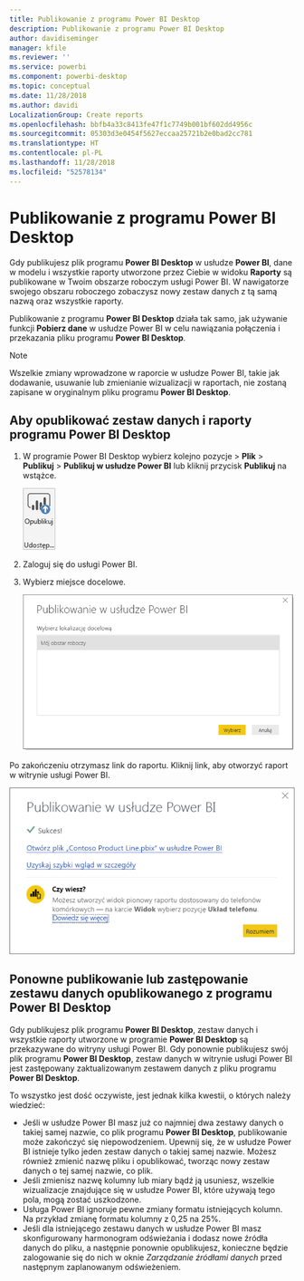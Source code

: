 ```yaml
---
title: Publikowanie z programu Power BI Desktop
description: Publikowanie z programu Power BI Desktop
author: davidiseminger
manager: kfile
ms.reviewer: ''
ms.service: powerbi
ms.component: powerbi-desktop
ms.topic: conceptual
ms.date: 11/28/2018
ms.author: davidi
LocalizationGroup: Create reports
ms.openlocfilehash: bbfb4a33c8413fe47f1c7749b001bf602dd4956c
ms.sourcegitcommit: 05303d3e0454f5627eccaa25721b2e0bad2cc781
ms.translationtype: HT
ms.contentlocale: pl-PL
ms.lasthandoff: 11/28/2018
ms.locfileid: "52578134"
---
```

# <a name="publish-from-power-bi-desktop"></a>Publikowanie z programu Power BI Desktop
Gdy publikujesz plik programu **Power BI Desktop** w usłudze **Power BI**, dane w modelu i wszystkie raporty utworzone przez Ciebie w widoku **Raporty** są publikowane w Twoim obszarze roboczym usługi Power BI. W nawigatorze swojego obszaru roboczego zobaczysz nowy zestaw danych z tą samą nazwą oraz wszystkie raporty.

Publikowanie z programu **Power BI Desktop** działa tak samo, jak używanie funkcji **Pobierz dane** w usłudze Power BI w celu nawiązania połączenia i przekazania pliku programu **Power BI Desktop**.

> [!NOTE]
> Wszelkie zmiany wprowadzone w raporcie w usłudze Power BI, takie jak dodawanie, usuwanie lub zmienianie wizualizacji w raportach, nie zostaną zapisane w oryginalnym pliku programu **Power BI Desktop**.
> 
> 

## <a name="to-publish-a-power-bi-desktop-dataset-and-reports"></a>Aby opublikować zestaw danych i raporty programu Power BI Desktop
1. W programie Power BI Desktop wybierz kolejno pozycje \> **Plik** \> **Publikuj** \> **Publikuj w usłudze Power BI** lub kliknij przycisk **Publikuj** na wstążce.  

   ![Przycisk Publikuj](media/desktop-upload-desktop-files/pbid_publish_publishbutton.png)

2. Zaloguj się do usługi Power BI.
3. Wybierz miejsce docelowe.

   ![Wybieranie miejsca docelowego publikowania](media/desktop-upload-desktop-files/pbid_publish_select_destination.png)

Po zakończeniu otrzymasz link do raportu. Kliknij link, aby otworzyć raport w witrynie usługi Power BI.

![Okno dialogowe z informacją o powodzeniu publikowania](media/desktop-upload-desktop-files/pbid_publish_success.png)

## <a name="re-publish-or-replace-a-dataset-published-from-power-bi-desktop"></a>Ponowne publikowanie lub zastępowanie zestawu danych opublikowanego z programu Power BI Desktop
Gdy publikujesz plik programu **Power BI Desktop**, zestaw danych i wszystkie raporty utworzone w programie **Power BI Desktop** są przekazywane do witryny usługi Power BI. Gdy ponownie publikujesz swój plik programu **Power BI Desktop**, zestaw danych w witrynie usługi Power BI jest zastępowany zaktualizowanym zestawem danych z pliku programu **Power BI Desktop**.

To wszystko jest dość oczywiste, jest jednak kilka kwestii, o których należy wiedzieć:

* Jeśli w usłudze Power BI masz już co najmniej dwa zestawy danych o takiej samej nazwie, co plik programu **Power BI Desktop**, publikowanie może zakończyć się niepowodzeniem. Upewnij się, że w usłudze Power BI istnieje tylko jeden zestaw danych o takiej samej nazwie. Możesz również zmienić nazwę pliku i opublikować, tworząc nowy zestaw danych o tej samej nazwie, co plik.
* Jeśli zmienisz nazwę kolumny lub miary bądź ją usuniesz, wszelkie wizualizacje znajdujące się w usłudze Power BI, które używają tego pola, mogą zostać uszkodzone. 
* Usługa Power BI ignoruje pewne zmiany formatu istniejących kolumn. Na przykład zmianę formatu kolumny z 0,25 na 25%.
* Jeśli dla istniejącego zestawu danych w usłudze Power BI masz skonfigurowany harmonogram odświeżania i dodasz nowe źródła danych do pliku, a następnie ponownie opublikujesz, konieczne będzie zalogowanie się do nich w oknie *Zarządzanie źródłami danych* przed następnym zaplanowanym odświeżeniem.

